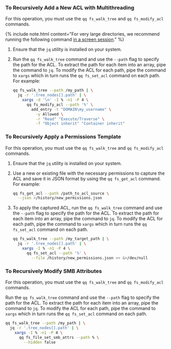 ### To Recursively Add a New ACL with Multithreading
For this operation, you must use the `qq fs_walk_tree` and `qq fs_modify_acl` commands.

{% include note.html content="For very large directories, we recommend running the following command [in a screen session](https://linuxize.com/post/how-to-use-linux-screen/)." %}

1. Ensure that the `jq` utility is installed on your system.

1. Run the `qq fs_walk_tree` command and use the `--path` flag to specify the path for the ACL. To extract the path for each item into an array, pipe the command to `jq`. To modify the ACL for each path, pipe the command to `xargs` which in turn runs the `qq fs_set_acl` command on each path. For example:

   ```bash
   qq fs_walk_tree --path /my_path | \
     jq -r '.tree_nodes[].path' | \
       xargs -d '\n' -I % -n1 -P 4 \
         qq fs_modify_acl --path '%' \
           add_entry -t "DOMAIN\my_username" \
             -y Allowed \
             -r "Read" "Execute/Traverse" \
             -f "Object inherit" "Container inherit"
   ```

### To Recursively Apply a Permissions Template
For this operation, you must use the `qq fs_walk_tree` and `qq fs_modify_acl` commands.

1. Ensure that the `jq` utility is installed on your system.

1. Use a new or existing file with the necessary permissions to capture the ACL and save it in JSON format by using the `qq fs_get_acl` command. For example:
   
   ```bash
   qq fs_get_acl --path /path_to_acl_source \
     --json >/history/new_permissions.json
   ```

1. To apply the captured ACL, run the `qq fs_walk_tree` command and use the `--path` flag to specify the path for the ACL. To extract the path for each item into an array, pipe the command to `jq`. To modify the ACL for each path, pipe the command to `xargs` which in turn runs the `qq fs_set_acl` command on each path.

   ```bash
   qq fs_walk_tree --path /my_target_path | \
     jq -r '.tree_nodes[].path' | \
       xargs -I % -n1 -P 4 \
         qq fs_set_acl --path '%' \
           --file /history/new_permissions.json >> &>/dev/null
   ```

### To Recursively Modify SMB Attributes
For this operation, you must use the `qq fs_walk_tree` and `qq fs_modify_acl` commands.

Run the `qq fs_walk_tree` command and use the `--path` flag to specify the path for the ACL. To extract the path for each item into an array, pipe the command to `jq`. To modify the ACL for each path, pipe the command to `xargs` which in turn runs the `qq fs_set_acl` command on each path.

```bash
qq fs_walk_tree --path /my_path | \
  jq -r '.tree_nodes[].path' | \
    xargs -I % -n1 -P 4 \
      qq fs_file_set_smb_attrs --path % \
        --hidden false
```
